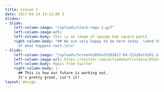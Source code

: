 ```yaml
---
title: Lesson 1
date: 2017-04-24 14:11:00 Z
Slides:
- Slide:
    left-column-image: "/uploads/slack-imgs-1.gif"
    left-column-image-url: 
    left-column-body: this is an image of sponge bob square pants
    right-column-body: "## We are very happy to be here today  \nAnd this is the story
      of what happens next.\n\n"
- Slide:
    left-column-image: "/uploads/Screen%20Shot%202017-04-21%20at%201.24.51%20PM.png"
    left-column-image-url: https://twitter.com/alfiedotwtf/status/855249834785161216
    left-column-body: Magic from twitter
    right-column-body: |-
      ## This is how our future is working out.
      It's pretty great, isn't it?
layout: design
---
```


